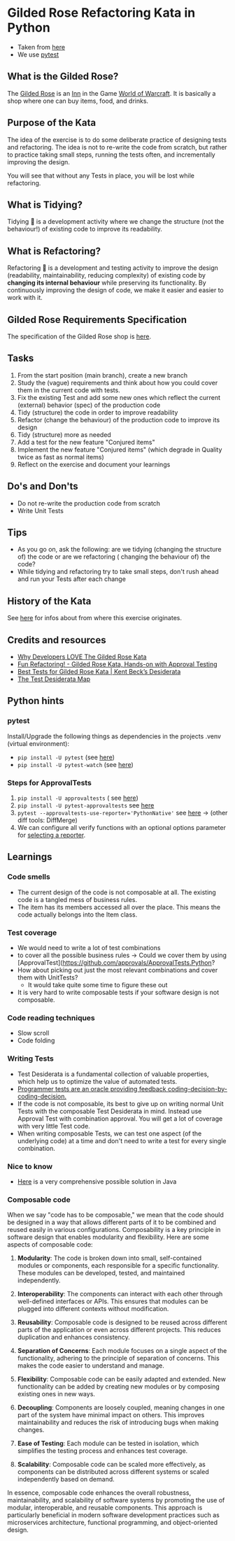 # Gilded Rose Refactoring Kata in Python

- Taken from [here](https://github.com/emilybache/GildedRose-Refactoring-Kata/tree/main/python)
- We use [pytest](https://docs.pytest.org)

## What is the Gilded Rose?

The [Gilded Rose](https://wowpedia.fandom.com/wiki/Gilded_Rose) is an [Inn](https://wowpedia.fandom.com/wiki/Inn) in the
Game [World of Warcraft](https://en.wikipedia.org/wiki/World_of_Warcraft).
It is basically a shop where one can buy items, food, and drinks.

## Purpose of the Kata

The idea of the exercise is to do some deliberate practice of designing tests and refactoring.
The idea is not to re-write the code from scratch, but rather to practice taking small steps,
running the tests often, and incrementally improving the design.

You will see that without any Tests in place, you will be lost while refactoring.

## What is Tidying?

Tidying :broom: is a development activity where we change the structure (not the behaviour!) of existing code to improve
its readability.

## What is Refactoring?

Refactoring :hammer: is a development and testing activity to improve the design (readability, maintainability, reducing
complexity) of existing code by **changing its internal behaviour** while preserving its functionality.
By continuously improving the design of code, we make it easier and easier to work with it.

## Gilded Rose Requirements Specification

The specification of the Gilded Rose shop
is [here](https://github.com/emilybache/GildedRose-Refactoring-Kata/blob/main/GildedRoseRequirements.md).

## Tasks

1. From the start position (main branch), create a new branch
2. Study the (vague) requirements and think about how you could cover them in the current code with tests.
3. Fix the existing Test and add some new ones which reflect the current (external) behavior (spec) of the production code
4. Tidy (structure) the code in order to improve readability
5. Refactor (change the behaviour) of the production code to improve its design
6. Tidy (structure) more as needed
7. Add a test for the new feature "Conjured items"
8. Implement the new feature "Conjured items" (which degrade in Quality twice as fast as normal items)
9. Reflect on the exercise and document your learnings

## Do's and Don'ts

- Do not re-write the production code from scratch
- Write Unit Tests

## Tips

- As you go on, ask the following: are we tidying (changing the structure of) the code or are we refactoring (
  changing the behaviour of) the code?
- While tidying and refactoring try to take small steps, don't rush ahead and run your Tests after each change

## History of the Kata

See [here](https://github.com/emilybache/GildedRose-Refactoring-Kata/blob/main/README.md#history-of-the-exercise) for
infos about from where this exercise originates.

## Credits and resources

- [Why Developers LOVE The Gilded Rose Kata](https://www.youtube.com/watch?v=Mt4XpGxigT4)
- [Fun Refactoring! - Gilded Rose Kata, Hands-on with Approval Testing](https://www.youtube.com/watch?v=OdnV8hc9L7I&t)
- [Best Tests for Gilded Rose Kata | Kent Beck’s Desiderata](https://www.youtube.com/watch?v=vMww6pV6P7s)
- [The Test Desiderata Map](https://kentbeck.github.io/TestDesiderata/)

## Python hints

### pytest

Install/Upgrade the following things as dependencies in the projects .venv (virtual environment):

- `pip install -U pytest` (see [here](https://docs.pytest.org/en/8.2.x/getting-started.html#install-pytest))
- `pip install -U pytest-watch` (see [here](https://pypi.org/project/pytest-watch/))

### Steps for ApprovalTests

1. `pip install -U approvaltests` (
   see [here](https://github.com/approvals/ApprovalTests.Python?tab=readme-ov-file#adding-to-existing-projects))
2. `pip install -U pytest-approvaltests`
   see [here](https://github.com/approvals/ApprovalTests.Python?tab=readme-ov-file#example-using-pytest)
3. `pytest --approvaltests-use-reporter='PythonNative'`
   see [here](https://github.com/approvals/ApprovalTests.Python.PytestPlugin?tab=readme-ov-file#usage) -> (other diff
   tools: DiffMerge)
4. We
   can configure all verify functions
   with an optional options parameter for [selecting a reporter](https://github.com/approvals/ApprovalTests.Python?tab=readme-ov-file#reporters).

## Learnings

### Code smells

- The current design of the code is not composable at all. The existing code is a tangled mess of business
  rules.
- The item has its members accessed all over the place. This means the code actually belongs into the Item class.

### Test coverage

- We would need to write a lot of test combinations
- to cover all the possible business rules -> Could we cover them
  by using [ApprovalTest](https://github.com/approvals/ApprovalTests.Python?
- How about picking out just the most relevant combinations and cover them with UnitTests?
    - It would take quite some time to figure these out
- It is very hard to write composable tests if your software design is not composable.

### Code reading techniques

- Slow scroll
- Code folding

### Writing Tests

- Test Desiderata is a fundamental collection of valuable properties, which
  help us to optimize the value of automated tests.
- [Programmer tests are an oracle providing feedback coding-decision-by-coding-decision.](https://medium.com/@kentbeck_7670/programmer-test-principles-d01c064d7934)
- If the code is not composable, its best to give up on writing normal Unit Tests with the composable Test
  Desiderata in mind. Instead use Approval Test with combination approval. You will get a lot of coverage with very
  little Test code.
- When writing composable Tests, we can test one aspect (of the underlying code) at a time and don't need to write a
  test for every single combination.

### Nice to know

- [Here](https://github.com/d215steinberg/GildedRose-Java/blob/startPoint/Table%20of%20Contents.md) is a very
  comprehensive possible solution in Java

### Composable code

When we say "code has to be composable," we mean that the code should be designed in a way that allows different parts
of it to be combined and reused easily in various configurations. Composability is a key principle in software design
that enables modularity and flexibility. Here are some aspects of composable code:

1. **Modularity**: The code is broken down into small, self-contained modules or components, each responsible for a
   specific functionality. These modules can be developed, tested, and maintained independently.

2. **Interoperability**: The components can interact with each other through well-defined interfaces or APIs. This
   ensures that modules can be plugged into different contexts without modification.

3. **Reusability**: Composable code is designed to be reused across different parts of the application or even across
   different projects. This reduces duplication and enhances consistency.

4. **Separation of Concerns**: Each module focuses on a single aspect of the functionality, adhering to the principle of
   separation of concerns. This makes the code easier to understand and manage.

5. **Flexibility**: Composable code can be easily adapted and extended. New functionality can be added by creating new
   modules or by composing existing ones in new ways.

6. **Decoupling**: Components are loosely coupled, meaning changes in one part of the system have minimal impact on
   others. This improves maintainability and reduces the risk of introducing bugs when making changes.

7. **Ease of Testing**: Each module can be tested in isolation, which simplifies the testing process and enhances test
   coverage.

8. **Scalability**: Composable code can be scaled more effectively, as components can be distributed across different
   systems or scaled independently based on demand.

In essence, composable code enhances the overall robustness, maintainability, and scalability of software systems by
promoting the use of modular, interoperable, and reusable components. This approach is particularly beneficial in modern
software development practices such as microservices architecture, functional programming, and object-oriented design.
